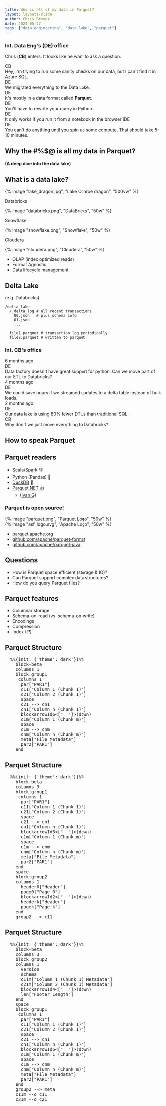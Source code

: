 ```yaml
---
title: Why is all of my data in Parquet?
layout: layouts/slide
author: Chris Bremer
date: 2024-05-27
tags: ["data engineering", "data lake", "parquet"]
---
```


<section>

### Int. Data Eng's (**DE**) office
<div class="dialog fragment">
<p class="setting ">
  Chris (<b>CB</b>) enters. It looks like he want to ask a question.
</p>
</div>


</section>
<section>
<div class="dialog">
<div class="speaker"> CB </div> <div class="line"> Hey, I'm trying to run some sanity checks on our data, but I can't find it in Azure SQL. </div>
</div>
<div class="fragment dialog">
<div class="speaker"> DE </div> <div class="line">We migrated everything to the Data Lake.</div>
</div>
<div class="fragment dialog">
<div class="speaker">DE </div> <div class="line">It's mostly in a data format called <strong>Parquet</strong>.</div>
</div>
</section>
<section>
<div class="dialog">
<div class="speaker">DE </div> <div class="line">You'll have to rewrite your query in Python.</div>
</div>
<div class="fragment dialog">
<div class="speaker">DE </div> <div class="line">It only works if you run it from a notebook in the browser IDE</div>
</div>
<div class="fragment dialog">
<div class="speaker">DE </div> <div class="line">You can't do anything until you spin up some compute. That should take 5-10 minutes.</div>
</div>

</section>

<section>

# Why the #%$@ is all my data in Parquet?
<h4 class="fragment">(A deep dive into the data lake) </h4>

</section>

<section>

## What is a data lake?
<div class="r-stack">
     <div class="fragment fade-out">
     {% image "lake_dragon.jpg", "Lake Conroe dragon", "500vw"
     %}
     </div>
       <div class="fragment grid-3by1 current-visible">
       <div class="grid-item" >
                    <p>Databricks</p>
               {% image "databricks.png", "DataBricks", "50w" %}
       </div>
         <div class="grid-item" >
          <p> Snowflake </p>
               {% image "snowflake.png", "Snowflake", "50w" %}
       </div>
       <div class="grid-item">
          <p> Cloudera <p>
               {% image "cloudera.png", "Cloudera", "50w" %}
       </div>
     </div>
     <div class="fragment">
     <ul>
       <li class="fragment">
          OLAP (index optimized reads)
       </li>
       <li class="fragment">
          Format Agnostic
       </li>
       <li class="fragment">
          Data lifecycle management
       </li>
     </ul>
     </div>
</div>
</section>

<section>

## Delta Lake
(e.g. Databricks)

```file
/delta_lake
  /_delta_log # all recent transactions
    00.json   # plus schema info
    01.json
    ...

  file1.parquet # transaction log periodically
  file2.parquet # written to parquet
```
</section>

<section>

### Int. <b>CB</b>'s office
</section>
<section>
<div class="dialog">
  <div class="setting"> 6 months ago </div>
  <div class="speaker"> DE </div> <div class="line">
Data factory doesn't have great support for python.
Can we move part of our ETL to Databricks?
</div>
</div>
<div class="dialog fragment">
  <div class="setting"> 4 months ago </div>
  <div class="speaker"> DE </div>
<div class="line">
We could save hours if we streamed updates to a delta table instead of bulk loads.
</div>
</div>
</section>
<section>
<div class="dialog">
  <div class="setting"> 2 months ago </div>
  <div class="speaker"> DE </div> <div class="line"> Our data lake is using 80% fewer DTUs than traditional SQL. </div>
</div>
<div class="dialog fragment">
  <div class="speaker"> CB</div> <div class="line">Why don't we just move everything to Databricks?</div>
</div>
</section>

<section>

# How to speak Parquet

</section>
<section>

## Parquet readers
<ul>
<li class="fragment"> Scala/Spark 👎</li>
<li class="fragment"> Python (Pandas) 🐍</li>
<li class="fragment"> <a href="https://duckdb.org/">DuckDB</a> 🦆</li>

<li class="fragment"> <a href="https://github.com/aloneguid/parquet-dotnet">Parquet.NET 👍</a>
<ul><li><a href="https://github.com/aloneguid">(Ivan G)</a></li></ul>
</li>
</ul>

</section>
<section>

### Parquet is open source!
<div class="grid-2by1">
<div class="grid-item">{% image "parquet.png", "Parquet Logo", "50w" %}</div>
<div class="grid-item">{% image "asf_logo.svg", "Apache Logo", "50w" %}</div>
</div>

* [parquet.apache.org](https://parquet.apache.org/)
* [github.com/apache/parquet-format](https://github.com/apache/parquet-format)
* [github.com/apache/parquet-java](https://github.com/apache/parquet-java)

</section>
<section>

## Questions

* How is Parquet space efficient (storage & IO)?
* Can Parquet support complex data structures?
* How do you query Parquet files?


</section>
<section>

## Parquet features

<ul>
<li class="fragment">Columnar storage</li>
<li class="fragment">Schema-on-read (vs. schema-on-write)</li>
<li class="fragment">Encodings</li>
<li class="fragment">Compression</li>
<li class="fragment">Index (?!)</li>
</ul>
</section>
<section>

## Parquet Structure

<div class="mermaid">
<pre>
  %%{init: {'theme':'dark'}}%%
	block-beta
	columns 1
	block:group1
     columns 1
      par["PAR1"]
	  c11["Column 1 (Chunk 1)"]
      c21["Column 2 (Chunk 1)"]
      space
      c21 --> cn1
	  cn1["Column n (Chunk 1)"]
	  blockarrowId6<["&nbsp;&nbsp;"]>(down)
	  c1m["Column 1 (Chunk m)"]
	  space
	  c1m --> cnm
	  cnm["Column n (Chunk m)"]
	  meta["File Metadata"]
      par2["PAR1"]
    end
</pre>
</div>
</section>
<section>

## Parquet Structure

<div class="mermaid">
<pre>
  %%{init: {'theme':'dark'}}%%
	block-beta
	columns 3
	block:group1
     columns 1
      par["PAR1"]
	  c11["Column 1 (Chunk 1)"]
      c21["Column 2 (Chunk 1)"]
      space
      c21 --> cn1
	  cn1["Column n (Chunk 1)"]
	  blockarrowId6<["&nbsp;&nbsp;"]>(down)
	  c1m["Column 1 (Chunk m)"]
	  space
	  c1m --> cnm
	  cnm["Column n (Chunk m)"]
	  meta["File Metadata"]
      par2["PAR1"]
    end
    space
    block:group2
    columns 1
      header0["Header"]
      page0["Page 0"]
      blockarrowId2<["&nbsp;&nbsp;"]>(down)
      headerk["Header"]
      pagek["Page k"]
    end
    group2 --> c11
</pre>
</div>
</section>
<section>

## Parquet Structure

<div class="mermaid">
<pre>
  %%{init: {'theme':'dark'}}%%
	block-beta
	columns 3
    block:group2
    columns 1
      version
      schema
      c11m["Column 1 (Chunk 1) Metadata"]
      c21m["Column 2 (Chunk 1) Metadata"]
      blockarrowId4<["&nbsp;&nbsp;"]>(down)
      len["Footer Length"]
    end
    space
	block:group1
     columns 1
      par["PAR1"]
	  c11["Column 1 (Chunk 1)"]
      c21["Column 2 (Chunk 1)"]
      space
      c21 --> cn1
	  cn1["Column n (Chunk 1)"]
	  blockarrowId6<["&nbsp;&nbsp;"]>(down)
	  c1m["Column 1 (Chunk m)"]
	  space
	  c1m --> cnm
	  cnm["Column n (Chunk m)"]
	  meta["File Metadata"]
      par2["PAR1"]
    end
    group2 --> meta
    c11m --o c11
    c21m --o c21
</pre>
</div>
</section>




